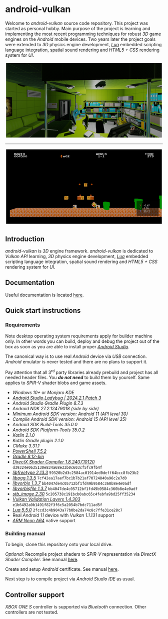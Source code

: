 # android-vulkan

Welcome to _android-vulkan_ source code repository. This project was started as personal hobby. Main purpose of the project is learning and implementing the most recent programming techniques for robust _3D_ game engines on the _Android_ mobile devices. Two years later the project goals were extended to _3D_ physics engine development, [_Lua_](https://en.wikipedia.org/wiki/Lua_(programming_language)) embedded scripting language integration, spatial sound rendering and _HTML5 + CSS_ rendering system for _UI_.

<img src="./docs/images/preview.png"/>

---

<img src="./docs/images/preview-002.png"/>


## Introduction

_android-vulkan_ is _3D_ engine framework. _android-vulkan_ is dedicated to _Vulkan API_ learning, _3D_ physics engine development, [_Lua_](https://en.wikipedia.org/wiki/Lua_(programming_language)) embedded scripting language integration, spatial sound rendering and _HTML5 + CSS_ rendering system for _UI_.

## Documentation

Useful documentation is located [here](docs/documentation.md).

## Quick start instructions

### Requirements

Note desktop operating system requirements apply for builder machine only. In other words you can build, deploy and debug the project out of the box as soon as you are able to install proper [_Android Studio_](https://developer.android.com/studio).

The canonical way is to use real _Android_ device via _USB_ connection. _Android_ emulator is never tested and there are no plans to support it.

Pay attention that all 3<sup>rd</sup> party libraries already prebuild and project has all needed header files. You **_do not need_** to build them by yourself. Same applies to _SPIR-V_ shader blobs and game assets.

* _Windows 10+_ or _Monjaro KDE_
* [_Android Studio Ladybug | 2024.2.1 Patch 3_](https://developer.android.com/studio)
* _Android Studio Gradle Plugin 8.7.3_
* _Android NDK 27.2.12479018 (side by side)_
* _Minimum _Android SDK_ version: Android 11 (API level 30)_
* _Compile _Android SDK_ version: Android 15 (API level 35)_
* _Android SDK Build-Tools 35.0.0_
* _Android SDK Platform-Tools 35.0.2_
* _Kotlin 2.1.0_
* _Kotlin Gradle plugin 2.1.0_
* _CMake 3.31.1_
* [_PowerShell 7.5.2_](https://github.com/PowerShell/PowerShell/releases/tag/v7.5.2)
* [_Gradle 8.12-bin_](https://services.gradle.org/distributions/)
* [_DirectX Shader Compiler 1.8.2407.10120_](https://github.com/microsoft/DirectXShaderCompiler) `d39324e0635130e834a68e33b0c603cf5fc9fb4f`
* [_libfreetype 2.13.3_](https://gitlab.freedesktop.org/freetype/freetype) `59320b2d3c2584ac01914ed0deff64bcc8fb23b2`
* [_libogg 1.3.5_](https://gitlab.xiph.org/xiph/ogg) `7cf42ea17aef7bc1b7b21af70724840a96c2e7d0`
* [_libvorbis 1.3.7_](https://gitlab.xiph.org/xiph/vorbis) `bb4047de4c05712bf1fd49b9584c360b8e4e0adf`
* [_libvorbisfile 1.3.7_](https://gitlab.xiph.org/xiph/vorbis) `bb4047de4c05712bf1fd49b9584c360b8e4e0adf`
* [_stb_image 2.30_](https://github.com/nothings/stb) `5c205738c191bcb0abc65c4febfa9bd25ff35234`
* [_Vulkan Validation Layers 1.4.303_](https://github.com/KhronosGroup/Vulkan-ValidationLayers) `e1b6492a0b1491f82f3f6c5a2054b7bdc711ad5f`
* [_Lua 5.5.0_](https://github.com/lua/lua) `2fccd3c4b9043a77b0be2da74c8c7ffe31ce28c7`
* Real _Android 11_ device with _Vulkan 1.1.131_ support
* [_ARM Neon A64_](https://developer.arm.com/architectures/instruction-sets/simd-isas/neon/neon-programmers-guide-for-armv8-a/introducing-neon-for-armv8-a) native support

### Building manual

To begin, clone this repository onto your local drive.

_Optional_: Recompile project shaders to _SPIR-V_ representation via _DirectX Shader Compiler_. See manual [here](docs/shader-compilation.md).

Create and setup _Android_ certificate. See manual [here](docs/release-build.md).

Next step is to compile project via _Android Studio IDE_ as usual.

## Controller support

_XBOX ONE S_ controller is supported via _Bluetooth_ connection. Other controllers are not tested.
